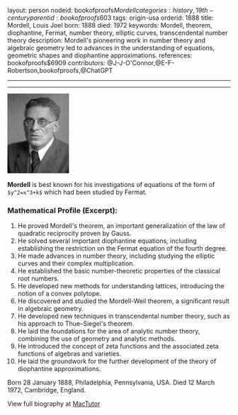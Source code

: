layout: person
nodeid: bookofproofs$Mordell
categories: history,19th-century
parentid: bookofproofs$603
tags: origin-usa
orderid: 1888
title: Mordell, Louis Joel
born: 1888
died: 1972
keywords: Mordell, theorem, diophantine, Fermat, number theory, elliptic curves, transcendental number theory
description: Mordell's pioneering work in number theory and algebraic geometry led to advances in the understanding of equations, geometric shapes and diophantine approximations.
references: bookofproofs$6909
contributors: @J-J-O'Connor,@E-F-Robertson,bookofproofs,@ChatGPT

---



---

![Mordell.jpg](https://github.com/bookofproofs/bookofproofs.github.io/blob/main/_sources/_assets/images/portraits/Mordell.jpg?raw=true)

**Mordell** is best known for his investigations of equations of the form of `$y^2=x^3+k$` which had been studied by Fermat.

### Mathematical Profile (Excerpt):
1. He proved Mordell's theorem, an important generalization of the law of quadratic reciprocity proven by Gauss.
2. He solved several important diophantine equations, including establishing the restriction on the Fermat equation of the fourth degree.
3. He made advances in number theory, including studying the elliptic curves and their complex multiplication.
4. He established the basic number-theoretic properties of the classical root numbers. 
5. He developed new methods for understanding lattices, introducing the notion of a convex polytope.
6. He discovered and studied the Mordell-Weil theorem, a significant result in algebraic geometry. 
7. He developed new techniques in transcendental number theory, such as his approach to Thue–Siegel's theorem. 
8. He laid the foundations for the area of analytic number theory, combining the use of geometry and analytic methods.
9. He introduced the concept of zeta functions and the associated zeta functions of algebras and varieties. 
10. He laid the groundwork for the further development of the theory of diophantine approximations.

Born 28 January 1888, Philadelphia, Pennsylvania, USA. Died 12 March 1972, Cambridge, England.

View full biography at [MacTutor](https://mathshistory.st-andrews.ac.uk/Biographies/Mordell/)
